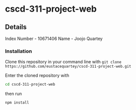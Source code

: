 # cscd-311-project-web

## Details
  Index Number - 10671406
  Name - Joojo Quartey
  
### Installation
  Clone this repository in your command line with
    ```
    git clone https://github.com/eustacequartey/cscd-311-project-web.git
    ```

  Enter the cloned repository with
  ```bash
  cd cscd-311-project-web
  ```


then run
```bash
npm install
```
